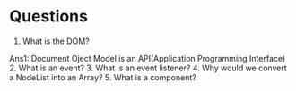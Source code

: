 # Questions

1. What is the DOM?

Ans1: Document Oject Model is an API(Application Programming Interface)
2. What is an event?
3. What is an event listener?
4. Why would we convert a NodeList into an Array?
5. What is a component? 
